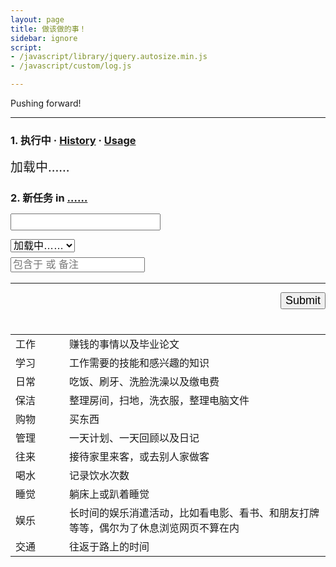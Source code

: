 ```yaml
---
layout: page
title: 做该做的事！
sidebar: ignore
script:
- /javascript/library/jquery.autosize.min.js
- /javascript/custom/log.js

---
```


Pushing forward!

---

<form id="form" method="GET" action="#">

<h3><strong>1. 执行中</strong>
&middot;
<a href="http://l.yuz.me/hist/" target="_blank">History</a>
&middot;
<a href="http://l.yuz.me/t/" target="_blank">Usage</a>
</h3>
<div id="doing" style="font-size:20px;">加载中……</div>

<h3><strong>2. 新任务</strong> in
<a href="https://docs.google.com/a/yuz.me/spreadsheets/d/1Ls3l7bvsyFznq73eSwJL7tkeAbV0PalBBnX0gQFn5DU/edit#gid=2010321559" id="place">……</a>
<br>
<input id="create" type="text" name="create" style="font-size:18px;margin-top:14px;">
<br>
<select id="recent" name="create" style="font-size:16px;margin-top:14px;">
<option selected value="">加载中……</option>
</select>
<br>
<input id="belong" type="text" name="comment" style="font-size:16px;margin-top:8px;color:green;" placeholder="包含于 或 备注">
</h3>

<hr>

<p id="send" style="text-align:right;">
<input type="submit" value="Submit" id="submit" style="font-size:18px;">
</p>
</form>

<table style="margin-top:40px;">
  <tbody>
    <tr><td style="width:70px;">工作</td>
    <td>赚钱的事情以及毕业论文</td></tr>
    <tr><td style="width:70px;">学习</td>
    <td>工作需要的技能和感兴趣的知识</td></tr>
    <tr><td style="width:70px;">日常</td>
    <td>吃饭、刷牙、洗脸洗澡以及缴电费</td></tr>
    <tr><td style="width:70px;">保洁</td>
    <td>整理房间，扫地，洗衣服，整理电脑文件</td></tr>
    <tr><td style="width:70px;">购物</td><td>买东西
    <tr><td style="width:70px;">管理</td>
    <td>一天计划、一天回顾以及日记</td></tr>
    <tr><td style="width:70px;">往来</td>
    <td>接待家里来客，或去别人家做客</td></tr>
    <tr><td style="width:70px;">喝水</td>
    <td>记录饮水次数</td></tr>
    <tr><td style="width:70px;">睡觉</td>
    <td>躺床上或趴着睡觉</td></tr>
    <tr><td style="width:70px;">娱乐</td>
    <td>长时间的娱乐消遣活动，比如看电影、看书、和朋友打牌等等，偶尔为了休息浏览网页不算在内</td></tr>
    <tr><td style="width:70px;">交通</td>
    <td>往返于路上的时间</td></tr>
  </tbody>
</table>
